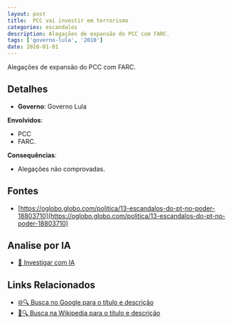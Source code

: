```yaml
---
layout: post
title:  PCC vai investir em terrorismo
categories: escandalos
description: Alegações de expansão do PCC com FARC.
tags: ['governo-lula', '2010']
date: 2010-01-01
---
```


Alegações de expansão do PCC com FARC.

## Detalhes
- **Governo**: Governo Lula

**Envolvidos**:
- PCC
- FARC.


**Consequências**:
- Alegações não comprovadas.


## Fontes
- [https://oglobo.globo.com/politica/13-escandalos-do-pt-no-poder-18803710](https://oglobo.globo.com/politica/13-escandalos-do-pt-no-poder-18803710)


## Analise por IA
- [🤖 Investigar com IA](https://www.perplexity.ai/search?q=PCC%20vai%20investir%20em%20terrorismo%20Alega%C3%A7%C3%B5es%20de%20expans%C3%A3o%20do%20PCC%20com%20FARC.%20Governo%20Lula)

## Links Relacionados
- [🌐🔍 Busca no Google para o título e descrição](https://www.google.com/search?q=PCC%20vai%20investir%20em%20terrorismo%20Alega%C3%A7%C3%B5es%20de%20expans%C3%A3o%20do%20PCC%20com%20FARC.%20Governo%20Lula)
- [📖🔍 Busca na Wikipedia para o título e descrição](https://pt.wikipedia.org/w/index.php?search=PCC%20vai%20investir%20em%20terrorismo%20Alega%C3%A7%C3%B5es%20de%20expans%C3%A3o%20do%20PCC%20com%20FARC.%20Governo%20Lula)

